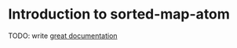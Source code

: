 # Introduction to sorted-map-atom

TODO: write [great documentation](http://jacobian.org/writing/what-to-write/)
